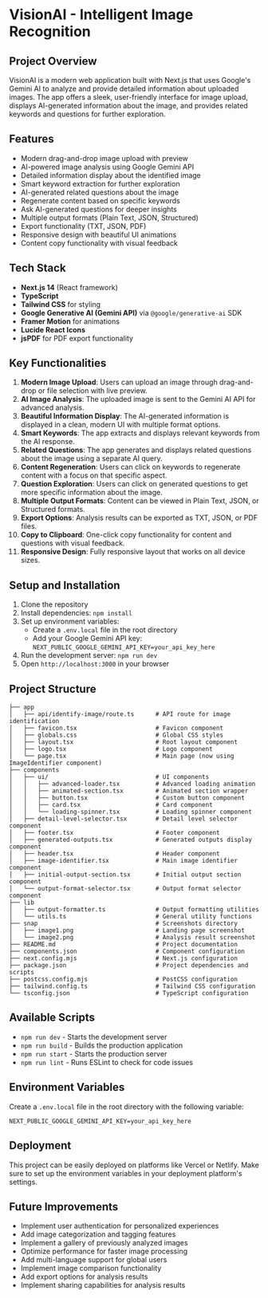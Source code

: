 # VisionAI - Intelligent Image Recognition

## Project Overview

VisionAI is a modern web application built with Next.js that uses Google's Gemini AI to analyze and provide detailed information about uploaded images. The app offers a sleek, user-friendly interface for image upload, displays AI-generated information about the image, and provides related keywords and questions for further exploration.

## Features

- Modern drag-and-drop image upload with preview
- AI-powered image analysis using Google Gemini API
- Detailed information display about the identified image
- Smart keyword extraction for further exploration
- AI-generated related questions about the image
- Regenerate content based on specific keywords
- Ask AI-generated questions for deeper insights
- Multiple output formats (Plain Text, JSON, Structured)
- Export functionality (TXT, JSON, PDF)
- Responsive design with beautiful UI animations
- Content copy functionality with visual feedback

## Tech Stack

- **Next.js 14** (React framework)
- **TypeScript**
- **Tailwind CSS** for styling
- **Google Generative AI (Gemini API)** via `@google/generative-ai` SDK
- **Framer Motion** for animations
- **Lucide React Icons**
- **jsPDF** for PDF export functionality

## Key Functionalities

1. **Modern Image Upload**: Users can upload an image through drag-and-drop or file selection with live preview.
2. **AI Image Analysis**: The uploaded image is sent to the Gemini AI API for advanced analysis.
3. **Beautiful Information Display**: The AI-generated information is displayed in a clean, modern UI with multiple format options.
4. **Smart Keywords**: The app extracts and displays relevant keywords from the AI response.
5. **Related Questions**: The app generates and displays related questions about the image using a separate AI query.
6. **Content Regeneration**: Users can click on keywords to regenerate content with a focus on that specific aspect.
7. **Question Exploration**: Users can click on generated questions to get more specific information about the image.
8. **Multiple Output Formats**: Content can be viewed in Plain Text, JSON, or Structured formats.
9. **Export Options**: Analysis results can be exported as TXT, JSON, or PDF files.
10. **Copy to Clipboard**: One-click copy functionality for content and questions with visual feedback.
11. **Responsive Design**: Fully responsive layout that works on all device sizes.

## Setup and Installation

1. Clone the repository
2. Install dependencies: `npm install`
3. Set up environment variables:
   - Create a `.env.local` file in the root directory
   - Add your Google Gemini API key: `NEXT_PUBLIC_GOOGLE_GEMINI_API_KEY=your_api_key_here`
4. Run the development server: `npm run dev`
5. Open `http://localhost:3000` in your browser

## Project Structure

```
├── app
│   ├── api/identify-image/route.ts      # API route for image identification
│   ├── favicon.tsx                      # Favicon component
│   ├── globals.css                      # Global CSS styles
│   ├── layout.tsx                       # Root layout component
│   ├── logo.tsx                         # Logo component
│   └── page.tsx                         # Main page (now using ImageIdentifier component)
├── components
│   ├── ui/                              # UI components
│   │   ├── advanced-loader.tsx          # Advanced loading animation
│   │   ├── animated-section.tsx         # Animated section wrapper
│   │   ├── button.tsx                   # Custom button component
│   │   ├── card.tsx                     # Card component
│   │   └── loading-spinner.tsx          # Loading spinner component
│   ├── detail-level-selector.tsx        # Detail level selector component
│   ├── footer.tsx                       # Footer component
│   ├── generated-outputs.tsx            # Generated outputs display component
│   ├── header.tsx                       # Header component
│   ├── image-identifier.tsx             # Main image identifier component
│   ├── initial-output-section.tsx       # Initial output section component
│   └── output-format-selector.tsx       # Output format selector component
├── lib
│   ├── output-formatter.ts              # Output formatting utilities
│   └── utils.ts                         # General utility functions
├── snap                                 # Screenshots directory
│   ├── image1.png                       # Landing page screenshot
│   └── image2.png                       # Analysis result screenshot
├── README.md                            # Project documentation
├── components.json                      # Component configuration
├── next.config.mjs                      # Next.js configuration
├── package.json                         # Project dependencies and scripts
├── postcss.config.mjs                   # PostCSS configuration
├── tailwind.config.ts                   # Tailwind CSS configuration
└── tsconfig.json                        # TypeScript configuration
```

## Available Scripts

- `npm run dev` - Starts the development server
- `npm run build` - Builds the production application
- `npm run start` - Starts the production server
- `npm run lint` - Runs ESLint to check for code issues

## Environment Variables

Create a `.env.local` file in the root directory with the following variable:

```
NEXT_PUBLIC_GOOGLE_GEMINI_API_KEY=your_api_key_here
```

## Deployment

This project can be easily deployed on platforms like Vercel or Netlify. Make sure to set up the environment variables in your deployment platform's settings.

## Future Improvements

- Implement user authentication for personalized experiences
- Add image categorization and tagging features
- Implement a gallery of previously analyzed images
- Optimize performance for faster image processing
- Add multi-language support for global users
- Implement image comparison functionality
- Add export options for analysis results
- Implement sharing capabilities for analysis results

